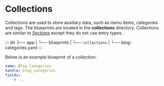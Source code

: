# Collections

Collections are used to store auxiliary data, such as menu items, categories and tags. The blueprints are located in the **collections** directory. Collections are similar to [Sections](../tailor/sectiond.md) except they do not use entry types.

::: dir
├── app
|   └── blueprints
|       └── `collections`
|           └── blog-categories.yaml
:::

Below is an example blueprint of a collection:

```yaml
name: Blog Categories
handle: blog_categories
fields:
    # ...
```
